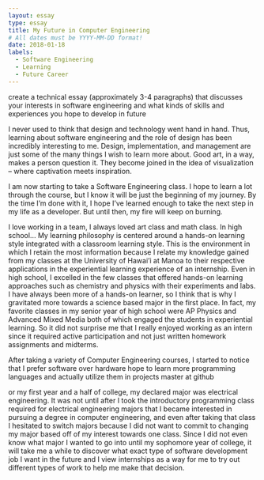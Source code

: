 ```yaml
---
layout: essay
type: essay
title: My Future in Computer Engineering
# All dates must be YYYY-MM-DD format!
date: 2018-01-18
labels:
  - Software Engineering
  - Learning
  - Future Career
---
```

create a technical essay (approximately 3-4 paragraphs) that discusses your interests in software engineering and what kinds of skills and experiences you hope to develop in future

I never used to think that design and technology went hand in hand.  Thus, learning about software engineering and the role of design has been incredibly interesting to me. Design, implementation, and management are just some of the many things I wish to learn more about. Good art, in a way, makes a person question it. They become joined in the idea of visualization – where captivation meets inspiration.

I am now starting to take a Software Engineering class. I hope to learn a lot through the course, but I know it will be just the beginning of my journey. By the time I’m done with it, I hope I’ve learned enough to take the next step in my life as a developer. But until then, my fire will keep on burning.


I love working in a team, I always loved art class and math class. In high school...
My learning philosophy is centered around a hands-on learning style integrated with a classroom learning style.  This is the environment in which I retain the most information because I relate my knowledge gained from my classes at the University of Hawai’i at Manoa to their respective applications in the experiential learning experience of an internship.  Even in high school, I excelled in the few classes that offered hands-on learning approaches such as chemistry and physics with their experiments and labs.  I have always been more of a hands-on learner, so I think that is why I gravitated more towards a science based major in the first place.  In fact, my favorite classes in my senior year of high school were AP Physics and Advanced Mixed Media both of which engaged the students in experiential learning.  So it did not surprise me that I really enjoyed working as an intern since it required active participation and not just written homework assignments and midterms.  

After taking a variety of Computer Engineering courses, I started to notice that I prefer software over hardware
hope to learn more programming languages and actually utilize them in projects
master at github

or my first year and a half of college, my declared major was electrical engineering.  It was not until after I took the introductory programming class required for electrical engineering majors that I became interested in pursuing a degree in computer engineering, and even after taking that class I hesitated to switch majors because I did not want to commit to changing my major based off of my interest towards one class.  Since I did not even know what major I wanted to go into until my sophomore year of college, it will take me a while to discover what exact type of software development job I want in the future and I view internships as a way for me to try out different types of work to help me make that decision.
